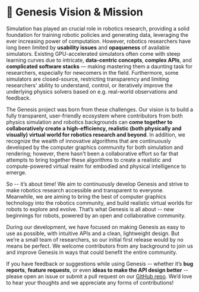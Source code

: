 # 🎯 Genesis Vision & Mission

Simulation has played an crucial role in robotics research, providing a solid foundation for training robotic policies and generating data, leveraging the ever increasing power of computation. However, robotics researchers have long been limited by **usability issues** and **opaqueness** of available simulators. Existing GPU-accelerated simulators often come with steep learning curves due to intricate, **data-centric concepts**, **complex APIs**, and **complicated software stacks** — making mastering them a daunting task for researchers, especially for newcomers in the field. Furthermore, some simulators are closed-source, restricting transparency and limiting researchers' ability to understand, control, or iteratively improve the underlying physics solvers based on e.g. real-world observations and feedback.

The Genesis project was born from these challenges. Our vision is to build a fully transparent, user-friendly ecosystem where contributors from both physics simulation and robotics backgrounds can **come together to collaboratively create a high-efficiency, realistic (both physically and visually) virtual world for robotics research and beyond**. In addition, we recognize the wealth of innovative algorithms that are continuously developed by the computer graphics community for both simulation and rendering; however, there hasn't been a collaborative effort so far that attempts to bring together these algorithms to create a realistic and compute-powered virtual realm for embodied and physical intelligence to emerge.

So -- it’s about time! We aim to continuously develop Genesis and strive to make robotics research accessible and transparent to everyone. Meanwhile, we are aiming to bring the best of computer graphics technology into the robotics community, and build realistic virtual worlds for robots to explore and evolve. That’s what Genesis is all about -- new beginnings for robots, powered by an open and collaborative community.

During our development, we have focused on making Genesis as easy to use as possible, with intuitive APIs and a clean, lightweight design. But we’re a small team of researchers, so our initial first release would by no means be perfect. 
We welcome contributors from any background to join us and improve Genesis in ways that could benefit the entire community.

If you have feedback or suggestions while using Genesis -- whether it’s **bug reports**, **feature requests**, or even **ideas to make the API design better** -- please open an issue or submit a pull request on our [GitHub repo](https://github.com/Genesis-Embodied-AI/Genesis). We’d love to hear your thoughts and we appreciate any forms of contributions!